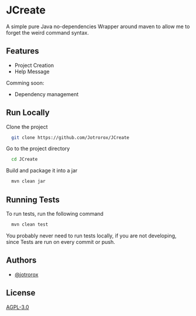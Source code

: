 
# JCreate

A simple pure Java no-dependencies Wrapper around maven to allow me to forget the weird command syntax.


## Features

- Project Creation
- Help Message

Comming soon:
- Dependency management


## Run Locally

Clone the project

```bash
  git clone https://github.com/Jotrorox/JCreate
```

Go to the project directory

```bash
  cd JCreate
```

Build and package it into a jar

```bash
  mvn clean jar
```

## Running Tests

To run tests, run the following command

```bash
  mvn clean test
```

You probably never need to run tests locally, if you are not developing,
since Tests are run on every commit or push.


## Authors

- [@jotrorox](https://www.github.com/jotrorox)


## License

[AGPL-3.0](https://github.com/Jotrorox/jcreate/blob/master/LICENSE.txt)

